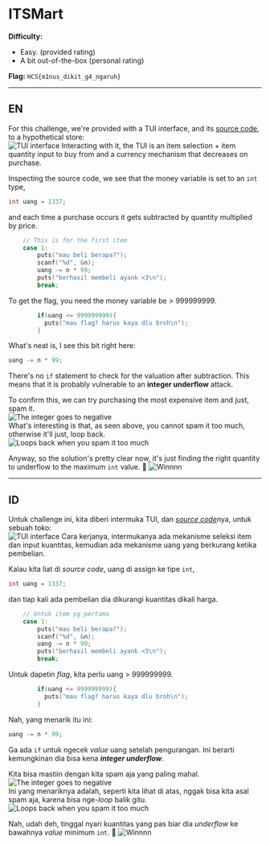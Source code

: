 # **ITSMart**

**Difficulty:**

- Easy. (provided rating)
- A bit out-of-the-box (personal rating)

**Flag:** `HCS{m1nus_dikit_g4_ngaruh}`

---

## **EN**

For this challenge, we're provided with a TUI interface, and its [source code](./itsmart.c), to a hypothetical store:  
![TUI interface](./assets/image.png)
Interacting with it, the TUI is an item selection + item quantity input to buy from and a currency mechanism that decreases on purchase.

Inspecting the source code, we see that the money variable is set to an `int` type,

```c
int uang = 1337;
```

and each time a purchase occurs it gets subtracted by quantity multiplied by price.

```c
    // This is for the first item
    case 1:
        puts("mau beli berapa?");
        scanf("%d", &n);
        uang -= n * 99;
        puts("berhasil membeli ayank <3\n");
        break;
```

To get the flag, you need the money variable be > 999999999.

```c
        if(uang <= 999999999){
          puts("mau flag? harus kaya dlu broh\n");
        }
```

What's neat is, I see this bit right here:

```c
uang -= n * 99;
```

There's no `if` statement to check for the valuation after subtraction. This means that it is probably vulnerable to an **integer underflow** attack.

To confirm this, we can try purchasing the most expensive item and just, spam it.  
![The integer goes to negative](./assets/image-3.png)  
What's interesting is that, as seen above, you cannot spam it too much, otherwise it'll just, loop back.  
![Loops back when you spam it too much](./assets/image-1.png)

Anyway, so the solution's pretty clear now, it's just finding the right quantity to underflow to the maximum `int` value. 🎉
![Winnnn](./assets/image-2.png)

---

## **ID**

Untuk challenge ini, kita diberi intermuka TUI, dan [_source code_](./itsmart.c)nya, untuk sebuah toko:  
![TUI interface](./assets/image.png)
Cara kerjanya, intermukanya ada mekanisme seleksi item dan input kuantitas, kemudian ada mekanisme uang yang berkurang ketika pembelian.

Kalau kita liat di _source code_, uang di assign ke tipe `int`,

```c
int uang = 1337;
```

dan tiap kali ada pembelian dia dikurangi kuantitas dikali harga.

```c
    // Untuk item yg pertama
    case 1:
        puts("mau beli berapa?");
        scanf("%d", &n);
        uang -= n * 99;
        puts("berhasil membeli ayank <3\n");
        break;
```

Untuk dapetin _flag_, kita perlu uang > 999999999.

```c
        if(uang <= 999999999){
          puts("mau flag? harus kaya dlu broh\n");
        }
```

Nah, yang menarik itu ini:

```c
uang -= n * 99;
```

Ga ada `if` untuk ngecek _value_ uang setelah pengurangan. Ini berarti kemungkinan dia bisa kena **_integer underflow_**.

Kita bisa mastiin dengan kita spam aja yang paling mahal.  
![The integer goes to negative](./assets/image-3.png)  
Ini yang menariknya adalah, seperti kita lihat di atas, nggak bisa kita asal spam aja, karena bisa nge-_loop_ balik gitu.  
![Loops back when you spam it too much](./assets/image-1.png)

Nah, udah deh, tinggal nyari kuantitas yang pas biar dia _underflow_ ke bawahnya _value_ minimum `int`. 🎉
![Winnnn](./assets/image-2.png)
